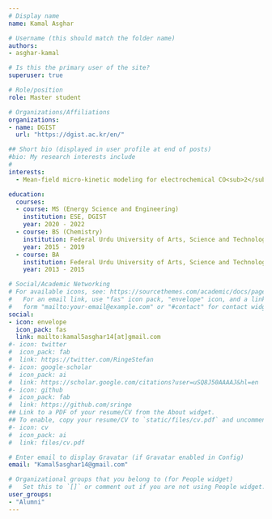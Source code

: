 ```yaml
---
# Display name
name: Kamal Asghar

# Username (this should match the folder name)
authors:
- asghar-kamal

# Is this the primary user of the site?
superuser: true

# Role/position
role: Master student

# Organizations/Affiliations
organizations:
- name: DGIST
  url: "https://dgist.ac.kr/en/"

## Short bio (displayed in user profile at end of posts)
#bio: My research interests include 
#
interests:
  - Mean-field micro-kinetic modeling for electrochemical CO<sub>2</sub> reduction

education:
  courses:
  - course: MS (Energy Science and Engineering)
    institution: ESE, DGIST
    year: 2020 - 2022
  - course: BS (Chemistry)
    institution: Federal Urdu University of Arts, Science and Technology (FUUAST)
    year: 2015 - 2019
  - course: BA 
    institution: Federal Urdu University of Arts, Science and Technology (FUUAST)
    year: 2013 - 2015

# Social/Academic Networking
# For available icons, see: https://sourcethemes.com/academic/docs/page-builder/#icons
#   For an email link, use "fas" icon pack, "envelope" icon, and a link in the
#   form "mailto:your-email@example.com" or "#contact" for contact widget.
social:
- icon: envelope
  icon_pack: fas
  link: mailto:kamal5asghar14[at]gmail.com
#- icon: twitter
#  icon_pack: fab
#  link: https://twitter.com/RingeStefan
#- icon: google-scholar
#  icon_pack: ai
#  link: https://scholar.google.com/citations?user=uSQ8J50AAAAJ&hl=en
#- icon: github
#  icon_pack: fab
#  link: https://github.com/sringe
## Link to a PDF of your resume/CV from the About widget.
## To enable, copy your resume/CV to `static/files/cv.pdf` and uncomment the lines below.
#- icon: cv
#  icon_pack: ai
#  link: files/cv.pdf

# Enter email to display Gravatar (if Gravatar enabled in Config)
email: "Kamal5asghar14@gmail.com"

# Organizational groups that you belong to (for People widget)
#   Set this to `[]` or comment out if you are not using People widget.
user_groups:
- "Alumni"
---
```



